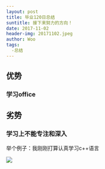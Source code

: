 ```yaml
---
layout: post
title: 毕业120日总结
suntitle: 接下来努力的方向！
date: 2017-11-02
header-img: 20171102.jpeg
author: Woo
tags:
  -总结
---
```


## 优势
### 学习office
## 劣势
### 学习上不能专注和深入
举个例子：我刚刚打算认真学习c++语言

![](https://cl.ly/3D1g1z1y3G1a/p1990083837.jpg)
